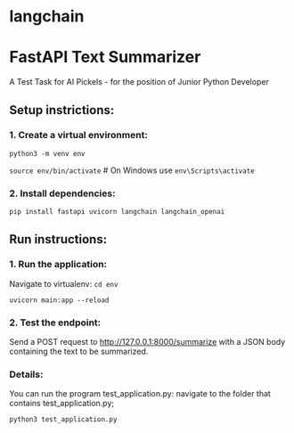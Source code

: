 # langchain
# FastAPI Text Summarizer
A Test Task for AI Pickels - for the position of Junior Python Developer

## Setup instrictions:
### 1. Create a virtual environment:

`python3 -m venv env`

`source env/bin/activate`  # On Windows use `env\Scripts\activate`

### 2. Install dependencies:

`pip install fastapi uvicorn langchain langchain_openai`

## Run instructions:
### 1. Run the application:
Navigate to virtualenv: 
`cd env`

`uvicorn main:app --reload`

### 2. Test the endpoint:

Send a POST request to http://127.0.0.1:8000/summarize with a JSON body containing the text to be summarized.

### Details:
You can run the program test_application.py: navigate to the folder that contains test_application.py;

`python3 test_application.py`
